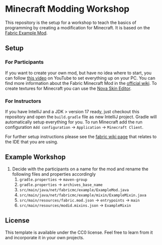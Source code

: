 # Minecraft Modding Workshop

This repository is the setup for a workshop to teach the basics of programming by creating a modification for Minecraft.
It is based on the [Fabric Example Mod](https://github.com/FabricMC/fabric-example-mod).

## Setup

### For Participants
If you want to create your own mod, but have no idea where to start, you can follow [this video](https://www.youtube.com/watch?v=x7cPbAFv19E) on YouTube to set everything up on your PC.
You can find more information about the Fabric Minecraft Mod in the [official wiki](https://fabricmc.net/wiki/start).
To create textures for Minecraft you can use the [Nova Skin Editor](https://minecraft.novaskin.me/resourcepacks).

### For Instructors
If you have IntelliJ and a JDK > version 17 ready, just checkout this repository and open the `build.gradle` file as new IntelliJ project.
Gradle will automatically setup everything for you.
To run Minecraft add the run configuration `Add configuration` -> `Application` -> `Minecraft Client`.


For further setup instructions please see the [fabric wiki page](https://fabricmc.net/wiki/tutorial:setup) that relates to the IDE that you are using.

## Example Workshop

1. Decide with the participants on a name for the mod and rename the following files and properties accordingly
    1. `gradle.properties` -> `maven-group`
    2. `gradle.properties` -> `archives_base_name`
    3. `src/main/java/net/fabricmc/example/ExampleMod.java`
    4. `src/main/java/net/fabricmc/example/mixin/ExampleMixin.java`
    5. `src/main/resources/fabric.mod.json` -> `entrypoints` -> `main`
    6. `src/main/resources/modid.mixins.json` -> `ExampleMixin`

## License

This template is available under the CC0 license. Feel free to learn from it and incorporate it in your own projects.
